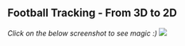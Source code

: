 ## Football Tracking - From 3D to 2D

_Click on the below screenshot to see magic :)_
[<img src="https://raw.githubusercontent.com/binhnguyennus/football-tracking/master/screenshot.JPG">](https://youtu.be/ueclTng-Sic)
